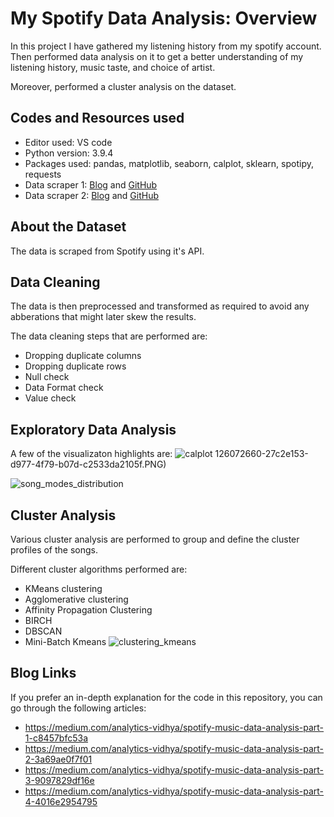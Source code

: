 # My Spotify Data Analysis: Overview

In this project I have gathered my listening history from my spotify account. Then performed data analysis on it to get a better understanding of my listening history, music taste, and choice of artist.

Moreover, performed a cluster analysis on the dataset.

## Codes and Resources used

- Editor used: VS code
- Python version: 3.9.4
- Packages used: pandas, matplotlib, seaborn, calplot, sklearn, spotipy, requests
- Data scraper 1: [Blog](https://towardsdatascience.com/get-your-spotify-streaming-history-with-python-d5a208bbcbd3) and [GitHub](https://github.com/vlad-ds/spoty-records)
- Data scraper 2: [Blog](https://towardsdatascience.com/viz-your-music-with-spotify-api-and-plotly-eaa65f652191) and [GitHub](https://github.com/VincyHu/MusicForYou)

## About the Dataset

The data is scraped from Spotify using it's API.

## Data Cleaning

The data is then preprocessed and transformed as required to avoid any abberations that might later skew the results. 

The data cleaning steps that are performed are:
- Dropping duplicate columns
- Dropping duplicate rows
- Null check
- Data Format check
- Value check

## Exploratory Data Analysis

A few of the visualizaton highlights are:
![calplot](https://github.com/Mohit020888/my-music-analysis-main/assets/63721227/b3ae2d94-203d-44ca-8871-92989ad44d81)
126072660-27c2e153-d977-4f79-b07d-c2533da2105f.PNG)

![song_modes_distribution](https://github.com/Mohit020888/my-music-analysis-main/assets/63721227/d311056c-cb7d-4d42-9e08-a1d2e95c1582)

## Cluster Analysis

Various cluster analysis are performed to group and define the cluster profiles of the songs.

Different cluster algorithms performed are:
- KMeans clustering
- Agglomerative clustering
- Affinity Propagation Clustering
- BIRCH
- DBSCAN
- Mini-Batch Kmeans
![clustering_kmeans](https://github.com/Mohit020888/my-music-analysis-main/assets/63721227/7df4686c-c944-40df-b1a1-a71d1d11c824)


## Blog Links

If you prefer an in-depth explanation for the code in this repository, you can go through the following articles:

- https://medium.com/analytics-vidhya/spotify-music-data-analysis-part-1-c8457bfc53a
- https://medium.com/analytics-vidhya/spotify-music-data-analysis-part-2-3a69ae0f7f01
- https://medium.com/analytics-vidhya/spotify-music-data-analysis-part-3-9097829df16e
- https://medium.com/analytics-vidhya/spotify-music-data-analysis-part-4-4016e2954795
